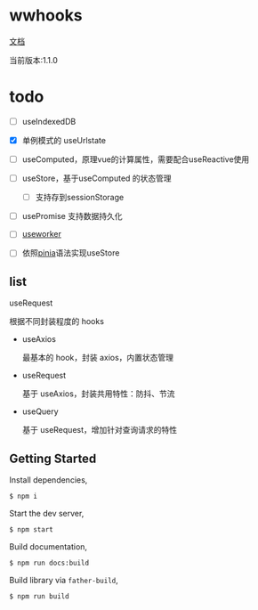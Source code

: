 # wwhooks

[文档](https://lxw15337674.github.io/ww-hooks/)

当前版本:1.1.0

# todo

- [ ] useIndexedDB
- [x] 单例模式的 useUrlstate
- [ ] useComputed，原理vue的计算属性，需要配合useReactive使用
- [ ] useStore，基于useComputed 的状态管理
  - [ ] 支持存到sessionStorage
- [ ] usePromise 支持数据持久化
- [ ] [useworker](https://juejin.cn/post/7126174907477688328)
- [ ] 依照[pinia](https://juejin.cn/post/7078281612013764616)语法实现useStore




## list

useRequest

根据不同封装程度的 hooks

- useAxios
  
  最基本的 hook，封装 axios，内置状态管理
- useRequest
  
  基于 useAxios，封装共用特性：防抖、节流
- useQuery
  
  基于 useRequest，增加针对查询请求的特性

## Getting Started

Install dependencies,

```bash
$ npm i
```

Start the dev server,

```bash
$ npm start
```

Build documentation,

```bash
$ npm run docs:build
```

Build library via `father-build`,

```bash
$ npm run build
```

